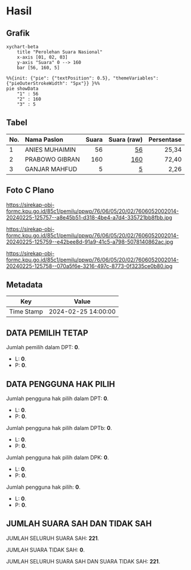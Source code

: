 # Hasil

## Grafik

```mermaid
xychart-beta
    title "Perolehan Suara Nasional"
    x-axis [01, 02, 03]
    y-axis "Suara" 0 --> 160
    bar [56, 160, 5]
```

```mermaid
%%{init: {"pie": {"textPosition": 0.5}, "themeVariables": {"pieOuterStrokeWidth": "5px"}} }%%
pie showData
    "1" : 56
    "2" : 160
    "3" : 5
```

## Tabel

| No. | Nama Paslon    | Suara | Suara (raw) | Persentase |
|:--- |:-------------- | -----:| -----------:| ----------:|
| 1   | ANIES MUHAIMIN | 56    | [56][p-1]   | 25,34      |
| 2   | PRABOWO GIBRAN | 160   | [160][p-2]  | 72,40      |
| 3   | GANJAR MAHFUD  | 5     | [5][p-3]    | 2,26       |


[p-1]: https://github.com/gigit-pemilu/pemilu-2024/blob/main/pilpres/hitung-suara/sub/76-sulawesi-barat/sub/06-mamuju-tengah/sub/05-karossa/sub/2002-tasokko/sub/014-tps/sub/paslon-1.txt
[p-2]: https://github.com/gigit-pemilu/pemilu-2024/blob/main/pilpres/hitung-suara/sub/76-sulawesi-barat/sub/06-mamuju-tengah/sub/05-karossa/sub/2002-tasokko/sub/014-tps/sub/paslon-2.txt
[p-3]: https://github.com/gigit-pemilu/pemilu-2024/blob/main/pilpres/hitung-suara/sub/76-sulawesi-barat/sub/06-mamuju-tengah/sub/05-karossa/sub/2002-tasokko/sub/014-tps/sub/paslon-3.txt

## Foto C Plano

https://sirekap-obj-formc.kpu.go.id/85c1/pemilu/ppwp/76/06/05/20/02/7606052002014-20240225-125757--a8e45b51-d318-4be4-a7d4-335721bb8fbb.jpg

https://sirekap-obj-formc.kpu.go.id/85c1/pemilu/ppwp/76/06/05/20/02/7606052002014-20240225-125759--e42bee8d-91a9-41c5-a798-5078140862ac.jpg

https://sirekap-obj-formc.kpu.go.id/85c1/pemilu/ppwp/76/06/05/20/02/7606052002014-20240225-125758--070a5f6e-3216-497c-8773-0f3235ce0b80.jpg


## Metadata

| Key        | Value               |
| ---------- | ------------------- |
| Time Stamp | 2024-02-25 14:00:00 |


## DATA PEMILIH TETAP

Jumlah pemilih dalam DPT: **0**.
 * L: **0**.
 * P: **0**.

## DATA PENGGUNA HAK PILIH

Jumlah pengguna hak pilih dalam DPT: **0**.
 * L: **0**.
 * P: **0**.

Jumlah pengguna hak pilih dalam DPTb: **0**.
 * L: **0**.
 * P: **0**.

Jumlah pengguna hak pilih dalam DPK: **0**.
 * L: **0**.
 * P: **0**.

Jumlah pengguna hak pilih: **0**.
 * L: **0**.
 * P: **0**.

## JUMLAH SUARA SAH DAN TIDAK SAH

JUMLAH SELURUH SUARA SAH: **221**.

JUMLAH SUARA TIDAK SAH: **0**.

JUMLAH SELURUH SUARA SAH DAN SUARA TIDAK SAH: **221**.


